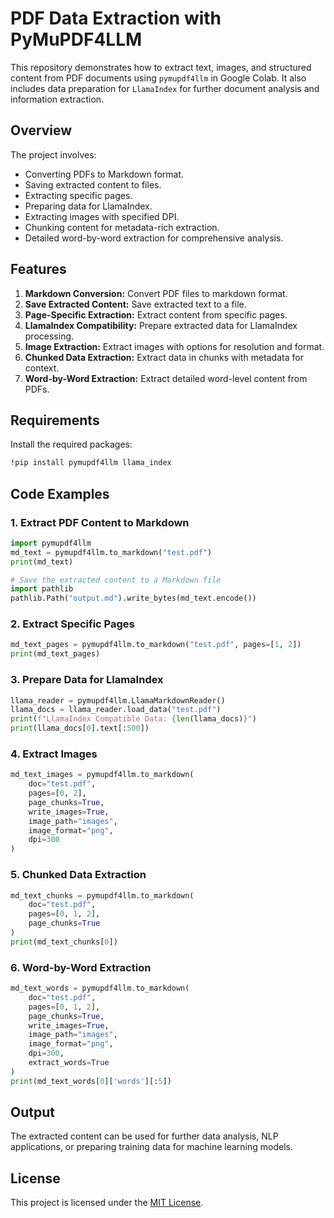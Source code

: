 # PDF Data Extraction with PyMuPDF4LLM
This repository demonstrates how to extract text, images, and structured content from PDF documents using `pymupdf4llm` in Google Colab. It also includes data preparation for `LlamaIndex` for further document analysis and information extraction.

## Overview
The project involves:

- Converting PDFs to Markdown format.
- Saving extracted content to files.
- Extracting specific pages.
- Preparing data for LlamaIndex.
- Extracting images with specified DPI.
- Chunking content for metadata-rich extraction.
- Detailed word-by-word extraction for comprehensive analysis.

## Features
1. **Markdown Conversion:** Convert PDF files to markdown format.
2. **Save Extracted Content:** Save extracted text to a file.
3. **Page-Specific Extraction:** Extract content from specific pages.
4. **LlamaIndex Compatibility:** Prepare extracted data for LlamaIndex processing.
5. **Image Extraction:** Extract images with options for resolution and format.
6. **Chunked Data Extraction:** Extract data in chunks with metadata for context.
7. **Word-by-Word Extraction:** Extract detailed word-level content from PDFs.

## Requirements
Install the required packages:

```bash
!pip install pymupdf4llm llama_index
```

## Code Examples
### 1. Extract PDF Content to Markdown
```python
import pymupdf4llm
md_text = pymupdf4llm.to_markdown("test.pdf")
print(md_text)

# Save the extracted content to a Markdown file
import pathlib
pathlib.Path("output.md").write_bytes(md_text.encode())
```

### 2. Extract Specific Pages
```python
md_text_pages = pymupdf4llm.to_markdown("test.pdf", pages=[1, 2])
print(md_text_pages)
```

### 3. Prepare Data for LlamaIndex
```python
llama_reader = pymupdf4llm.LlamaMarkdownReader()
llama_docs = llama_reader.load_data("test.pdf")
print(f"LlamaIndex Compatible Data: {len(llama_docs)}")
print(llama_docs[0].text[:500])
```

### 4. Extract Images
```python
md_text_images = pymupdf4llm.to_markdown(
    doc="test.pdf",
    pages=[0, 2],
    page_chunks=True,
    write_images=True,
    image_path="images",
    image_format="png",
    dpi=300
)
```

### 5. Chunked Data Extraction
```python
md_text_chunks = pymupdf4llm.to_markdown(
    doc="test.pdf",
    pages=[0, 1, 2],
    page_chunks=True
)
print(md_text_chunks[0])
```

### 6. Word-by-Word Extraction
```python
md_text_words = pymupdf4llm.to_markdown(
    doc="test.pdf",
    pages=[0, 1, 2],
    page_chunks=True,
    write_images=True,
    image_path="images",
    image_format="png",
    dpi=300,
    extract_words=True
)
print(md_text_words[0]['words'][:5])
```

## Output
The extracted content can be used for further data analysis, NLP applications, or preparing training data for machine learning models.

## License
This project is licensed under the [MIT License](LICENSE.txt).
